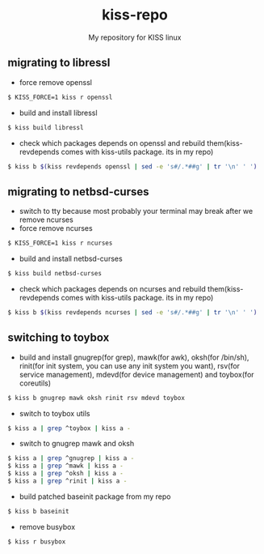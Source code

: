 <div align="center">
    <h1>kiss-repo</h1>
    <p>My repository for KISS linux</p>
</div>

## migrating to libressl
- force remove openssl
```sh
$ KISS_FORCE=1 kiss r openssl
```
- build and install libressl
```sh
$ kiss build libressl
```
- check which packages depends on openssl and rebuild them(kiss-revdepends comes with kiss-utils package. its in my repo)
```sh
$ kiss b $(kiss revdepends openssl | sed -e 's#/.*##g' | tr '\n' ' ')
```

## migrating to netbsd-curses
- switch to tty because most probably your terminal may break after we remove ncurses
- force remove ncurses
```sh
$ KISS_FORCE=1 kiss r ncurses
```
- build and install netbsd-curses
```sh
$ kiss build netbsd-curses
```
- check which packages depends on ncurses and rebuild them(kiss-revdepends comes with kiss-utils package. its in my repo)
```sh
$ kiss b $(kiss revdepends ncurses | sed -e 's#/.*##g' | tr '\n' ' ')
```

## switching to toybox
- build and install gnugrep(for grep), mawk(for awk), oksh(for /bin/sh), rinit(for init system, you can use any init system you want), rsv(for service management), mdevd(for device management) and toybox(for coreutils)
```sh
$ kiss b gnugrep mawk oksh rinit rsv mdevd toybox
```
- switch to toybox utils
```sh
$ kiss a | grep ^toybox | kiss a -
```
- switch to gnugrep mawk and oksh
```sh
$ kiss a | grep ^gnugrep | kiss a -
$ kiss a | grep ^mawk | kiss a -
$ kiss a | grep ^oksh | kiss a -
$ kiss a | grep ^rinit | kiss a -
```
- build patched baseinit package from my repo
```sh
$ kiss b baseinit
```
- remove busybox
```sh
$ kiss r busybox
```
